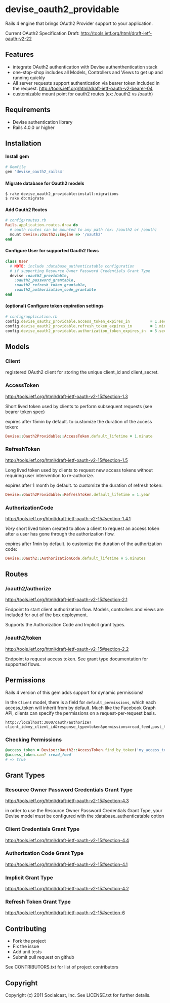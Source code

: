 # devise_oauth2_providable

Rails 4 engine that brings OAuth2 Provider support to your application.

Current OAuth2 Specification Draft:
http://tools.ietf.org/html/draft-ietf-oauth-v2-22

## Features

* integrate OAuth2 authentication with Devise authenthentication stack
* one-stop-shop includes all Models, Controllers and Views to get up and
  running quickly
* All server requests support authentication via bearer token included in
the request.  http://tools.ietf.org/html/draft-ietf-oauth-v2-bearer-04
* customizable mount point for oauth2 routes (ex: /oauth2 vs /oauth)


## Requirements

* Devise authentication library
* Rails 4.0.0 or higher

## Installation

#### Install gem
```ruby
# Gemfile
gem 'devise_oauth2_rails4'
```

#### Migrate database for Oauth2 models
```
$ rake devise_oauth2_providable:install:migrations
$ rake db:migrate
```

#### Add Oauth2 Routes
```ruby
# config/routes.rb
Rails.application.routes.draw do
  # oauth routes can be mounted to any path (ex: /oauth2 or /oauth)
  mount Devise::Oauth2::Engine => '/oauth2'
end
```

#### Configure User for supported Oauth2 flows
```ruby
class User
  # NOTE: include :database_authenticatable configuration
  # if supporting Resource Owner Password Credentials Grant Type
  devise :oauth2_providable, 
    :oauth2_password_grantable,
    :oauth2_refresh_token_grantable,
    :oauth2_authorization_code_grantable
end
```

#### (optional) Configure token expiration settings
```ruby
# config/application.rb
config.devise_oauth2_providable.access_token_expires_in         = 1.second # 15.minute default
config.devise_oauth2_providable.refresh_token_expires_in        = 1.minute # 1.month default
config.devise_oauth2_providable.authorization_token_expires_in  = 5.seconds # 1.minute default
```

## Models

### Client
registered OAuth2 client for storing the unique client_id and
client_secret.

### AccessToken
http://tools.ietf.org/html/draft-ietf-oauth-v2-15#section-1.3

Short lived token used by clients to perform subsequent requests (see
bearer token spec)

expires after 15min by default.  to customize the duration of the access token:

```ruby
Devise::Oauth2Providable::AccessToken.default_lifetime = 1.minute
```

### RefreshToken
http://tools.ietf.org/html/draft-ietf-oauth-v2-15#section-1.5

Long lived token used by clients to request new access tokens without
requiring user intervention to re-authorize.

expires after 1 month by default. to customize the duration of refresh token:

```ruby
Devise::Oauth2Providable::RefreshToken.default_lifetime = 1.year
```

### AuthorizationCode
http://tools.ietf.org/html/draft-ietf-oauth-v2-15#section-1.4.1

*Very* short lived token created to allow a client to request an access
token after a user has gone through the authorization flow.

expires after 1min by default. to customize the duration of the
authorization code:

```ruby
Devise::Oauth2::AuthorizationCode.default_lifetime = 5.minutes
```

## Routes

### /oauth2/authorize
http://tools.ietf.org/html/draft-ietf-oauth-v2-15#section-2.1

Endpoint to start client authorization flow.  Models, controllers and
views are included for out of the box deployment.

Supports the Authorization Code and Implicit grant types.

### /oauth2/token
http://tools.ietf.org/html/draft-ietf-oauth-v2-15#section-2.2

Endpoint to request access token.  See grant type documentation for
supported flows.

## Permissions

Rails 4 version of this gem adds support for dynamic permissions!

In the `Client` model, there is a field for `default_permissions`, which each access_token
will inherit from by default. Much like the Facebook Graph API, clients can specify the permissions
on a request-per-request basis.

```
http://localhost:3000/oauth/authorize?client_id=my_client_id&response_type=token&permissions=read_feed,post_to_wall,edit_profile
```

### Checking Permissions

```ruby
@access_token = Devise::Oauth2::AccessToken.find_by_token('my_access_token')
@access_token.can? :read_feed
# => true
```


## Grant Types

### Resource Owner Password Credentials Grant Type
http://tools.ietf.org/html/draft-ietf-oauth-v2-15#section-4.3

in order to use the Resource Owner Password Credentials Grant Type, your
Devise model *must* be configured with the :database_authenticatable option

### Client Credentials Grant Type
http://tools.ietf.org/html/draft-ietf-oauth-v2-15#section-4.4

### Authorization Code Grant Type
http://tools.ietf.org/html/draft-ietf-oauth-v2-15#section-4.1

### Implicit Grant Type
http://tools.ietf.org/html/draft-ietf-oauth-v2-15#section-4.2

### Refresh Token Grant Type
http://tools.ietf.org/html/draft-ietf-oauth-v2-15#section-6

## Contributing
 
* Fork the project
* Fix the issue
* Add unit tests
* Submit pull request on github

See CONTRIBUTORS.txt for list of project contributors

## Copyright

Copyright (c) 2011 Socialcast, Inc. 
See LICENSE.txt for further details.

